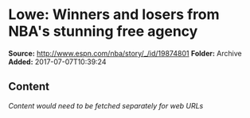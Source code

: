# Lowe: Winners and losers from NBA's stunning free agency

**Source:** http://www.espn.com/nba/story/_/id/19874801
**Folder:** Archive
**Added:** 2017-07-07T10:39:24




## Content
*Content would need to be fetched separately for web URLs*
